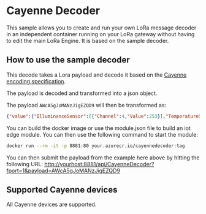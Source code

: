 # Cayenne Decoder

This sample allows you to create and run your own LoRa message decoder in an independent container running on your LoRa gateway without having to edit the main LoRa Engine. It is based on the sample decoder.

## How to use the sample decoder

This decode takes a Lora payload and decode it based on the [Cayenne encoding specification](https://github.com/myDevicesIoT/cayenne-docs/blob/master/docs/LORA.md).

The payload is decoded and transformed into a json object.

The payload ```AWcA5gJoMANzJigEZQD9``` will then be transformed as:

```json
{"value":{"IlluminanceSensor":[{"Channel":4,"Value":253}],"TemperatureSensor":[{"Channel":1,"Value":23.0}],"HumiditySensor":[{"Channel":2,"Value":24.0}],"Barometer":[{"Channel":3,"Value":976.8}]}}
```

You can build the docker image or use the module.json file to build an iot edge module. You can then use the following command to start the module:

```bash
docker run --rm -it -p 8881:80 your.azurecr.io/cayennedecoder:tag
```

You can then submit the payload from the example here above by hitting the following URL: <http://yourhost:8881/api/CayenneDecoder?fport=1&payload=AWcA5gJoMANzJigEZQD9>

## Supported Cayenne devices

All Cayenne devices are supported.
